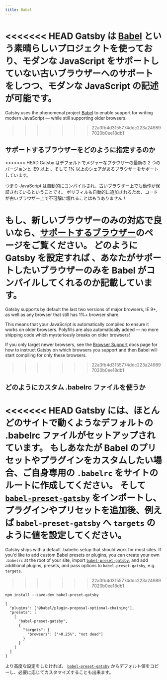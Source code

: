 ```yaml
---
title: Babel
---
```


<<<<<<< HEAD
Gatsby は [Babel](https://babeljs.io/) という素晴らしいプロジェクトを使っており、モダンな JavaScript をサポートしていない古いブラウザーへのサポートをしつつ、モダンな JavaScript の記述が可能です。
=======
Gatsby uses the phenomenal project [Babel](https://babeljs.io/) to enable support for writing modern JavaScript — while still supporting older browsers.
>>>>>>> 22a3fb4d3155774ddc223a249897020b0ee18db1

## サポートするブラウザーをどのように指定するのか

<<<<<<< HEAD
Gatsby はデフォルトでメジャーなブラウザーの最新の 2 つのバージョンと IE9 以上 、そして 1% 以上のシェアがあるブラウザーをサポートしています。

つまり JavaScript は自動的にコンパイルされ、古いブラウザー上でも動作が保証されているということです。
ポリフィルも自動的に追加されるため、コードが古いブラウザー上で不可解に壊れることはもうありません！

もし、新しいブラウザーのみの対応で良いなら、[サポートするブラウザー](/docs/browser-support/)のページをご覧ください。
どのように Gatsby を設定すれば 、あなたがサポートしたいブラウザーのみを Babel がコンパイルしてくれるのか記載しています。
=======
Gatsby supports by default the last two versions of major browsers, IE 9+, as well as any browser that still has 1%+ browser share.

This means that your JavaScript is automatically compiled to ensure it works on older browsers. Polyfills are also automatically added — no more shipping code which mysteriously breaks on older browsers!

If you only target newer browsers, see the [Browser Support](/docs/browser-support/) docs page for how to instruct Gatsby on which browsers you support and then Babel will start compiling for only these browsers.
>>>>>>> 22a3fb4d3155774ddc223a249897020b0ee18db1

## どのようにカスタム .babelrc ファイルを使うか

<<<<<<< HEAD
Gatsby には、ほとんどのサイトで動くようなデフォルトの .babelrc ファイルがセットアップされています。
もしあなたが Babel のプリセットやプラグインをカスタムしたい場合、ご自身専用の `.babelrc` をサイトのルートに作成してください。
そして [`babel-preset-gatsby`](https://github.com/gatsbyjs/gatsby/tree/master/packages/babel-preset-gatsby) をインポートし、
プラグインやプリセットを追加後、例えば `babel-preset-gatsby` へ `targets` のように値を設定してください。
=======
Gatsby ships with a default .babelrc setup that should work for most sites. If you'd like to add custom Babel presets or plugins, you can create your own `.babelrc` at the root of your site, import [`babel-preset-gatsby`](https://github.com/gatsbyjs/gatsby/tree/master/packages/babel-preset-gatsby), and add additional plugins, presets, and pass options to `babel-preset-gatsby`, e.g. `targets`.
>>>>>>> 22a3fb4d3155774ddc223a249897020b0ee18db1

```shell
npm install --save-dev babel-preset-gatsby
```

<!-- prettier-ignore-start -->
```json:title=.babelrc
{
  "plugins": ["@babel/plugin-proposal-optional-chaining"],
  "presets": [
    [
      "babel-preset-gatsby",
      {
        "targets": {
          "browsers": [">0.25%", "not dead"]
        }
      }
    ]
  ]
}
```
<!-- prettier-ignore-end -->

より高度な設定をしたければ、 [`babel-preset-gatsby`](https://github.com/gatsbyjs/gatsby/tree/master/packages/babel-preset-gatsby) からデフォルト値をコピーし、必要に応じてカスタマイズすることも出来ます。
